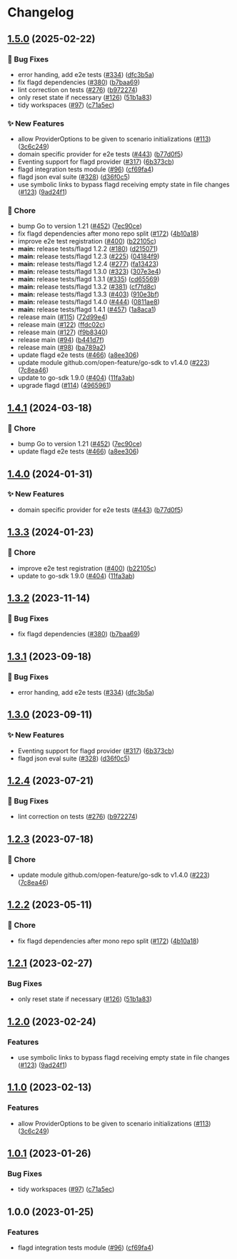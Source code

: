 # Changelog

## [1.5.0](https://github.com/cupofcat/go-sdk-contrib/compare/tests/flagd-v1.4.1...tests/flagd/v1.5.0) (2025-02-22)


### 🐛 Bug Fixes

* error handing, add e2e tests ([#334](https://github.com/cupofcat/go-sdk-contrib/issues/334)) ([dfc3b5a](https://github.com/cupofcat/go-sdk-contrib/commit/dfc3b5a73e6708aa852a2f2651468de96a754694))
* fix flagd dependencies ([#380](https://github.com/cupofcat/go-sdk-contrib/issues/380)) ([b7baa69](https://github.com/cupofcat/go-sdk-contrib/commit/b7baa6990e05f46637917d83b07dbe0f741d0036))
* lint correction on tests ([#276](https://github.com/cupofcat/go-sdk-contrib/issues/276)) ([b972274](https://github.com/cupofcat/go-sdk-contrib/commit/b972274655638dd09c90b5974a9f8aca0b04ca13))
* only reset state if necessary ([#126](https://github.com/cupofcat/go-sdk-contrib/issues/126)) ([51b1a83](https://github.com/cupofcat/go-sdk-contrib/commit/51b1a83a93311c4b377574176f3f3ed04a7eabb1))
* tidy workspaces ([#97](https://github.com/cupofcat/go-sdk-contrib/issues/97)) ([c71a5ec](https://github.com/cupofcat/go-sdk-contrib/commit/c71a5ec7686ec0572bb47f17dbca7e0ec48252d7))


### ✨ New Features

* allow ProviderOptions to be given to scenario initializations ([#113](https://github.com/cupofcat/go-sdk-contrib/issues/113)) ([3c6c249](https://github.com/cupofcat/go-sdk-contrib/commit/3c6c249f412c2fb1a841b36007bfd9f57a082eb4))
* domain specific provider for e2e tests ([#443](https://github.com/cupofcat/go-sdk-contrib/issues/443)) ([b77d0f5](https://github.com/cupofcat/go-sdk-contrib/commit/b77d0f533cbb93a4f4056c392cd8f4a6b47501c0))
* Eventing support for flagd provider ([#317](https://github.com/cupofcat/go-sdk-contrib/issues/317)) ([6b373cb](https://github.com/cupofcat/go-sdk-contrib/commit/6b373cb393729c6f1f2a31b334cf06fac65dd369))
* flagd integration tests module ([#96](https://github.com/cupofcat/go-sdk-contrib/issues/96)) ([cf69fa4](https://github.com/cupofcat/go-sdk-contrib/commit/cf69fa4c2214caae34bb9592388b6918e09e451f))
* flagd json eval suite ([#328](https://github.com/cupofcat/go-sdk-contrib/issues/328)) ([d36f0c5](https://github.com/cupofcat/go-sdk-contrib/commit/d36f0c50a003a7583bcfdd078219cd46fe7bd77d))
* use symbolic links to bypass flagd receiving empty state in file changes ([#123](https://github.com/cupofcat/go-sdk-contrib/issues/123)) ([9ad24f1](https://github.com/cupofcat/go-sdk-contrib/commit/9ad24f10028173ebcbdde161a5aa9c8c8f71a9ed))


### 🧹 Chore

* bump Go to version 1.21 ([#452](https://github.com/cupofcat/go-sdk-contrib/issues/452)) ([7ec90ce](https://github.com/cupofcat/go-sdk-contrib/commit/7ec90ce4f9b06670187561afd9e342eed4228be1))
* fix flagd dependencies after mono repo split ([#172](https://github.com/cupofcat/go-sdk-contrib/issues/172)) ([4b10a18](https://github.com/cupofcat/go-sdk-contrib/commit/4b10a1833bad5b7f91c6fe2a4c4c2395e14657e4))
* improve e2e test registration ([#400](https://github.com/cupofcat/go-sdk-contrib/issues/400)) ([b22105c](https://github.com/cupofcat/go-sdk-contrib/commit/b22105c392e24ce592020a5f1f652547bb5a89e0))
* **main:** release tests/flagd 1.2.2 ([#180](https://github.com/cupofcat/go-sdk-contrib/issues/180)) ([d215071](https://github.com/cupofcat/go-sdk-contrib/commit/d215071b1d1714f6fed31bd7163228293bc778a3))
* **main:** release tests/flagd 1.2.3 ([#225](https://github.com/cupofcat/go-sdk-contrib/issues/225)) ([04184f9](https://github.com/cupofcat/go-sdk-contrib/commit/04184f9e76f867d17e2ac3791cf87d9d998eb58b))
* **main:** release tests/flagd 1.2.4 ([#277](https://github.com/cupofcat/go-sdk-contrib/issues/277)) ([fa13423](https://github.com/cupofcat/go-sdk-contrib/commit/fa1342348c0c8b04a1e6de965657194e4ed9e88a))
* **main:** release tests/flagd 1.3.0 ([#323](https://github.com/cupofcat/go-sdk-contrib/issues/323)) ([307e3e4](https://github.com/cupofcat/go-sdk-contrib/commit/307e3e42eaad3690160834b96bcb69e1224d532c))
* **main:** release tests/flagd 1.3.1 ([#335](https://github.com/cupofcat/go-sdk-contrib/issues/335)) ([cd65569](https://github.com/cupofcat/go-sdk-contrib/commit/cd655691a2f788ed062167079695aaba99b3d02a))
* **main:** release tests/flagd 1.3.2 ([#381](https://github.com/cupofcat/go-sdk-contrib/issues/381)) ([cf7fd8c](https://github.com/cupofcat/go-sdk-contrib/commit/cf7fd8c76df759457b69f3554267990751918ac6))
* **main:** release tests/flagd 1.3.3 ([#403](https://github.com/cupofcat/go-sdk-contrib/issues/403)) ([910e3bf](https://github.com/cupofcat/go-sdk-contrib/commit/910e3bf922b4c0290b3e6829332946ad6e12b5aa))
* **main:** release tests/flagd 1.4.0 ([#444](https://github.com/cupofcat/go-sdk-contrib/issues/444)) ([0811ae8](https://github.com/cupofcat/go-sdk-contrib/commit/0811ae851181ed6be2660bb6db9eb5c95352fcd1))
* **main:** release tests/flagd 1.4.1 ([#457](https://github.com/cupofcat/go-sdk-contrib/issues/457)) ([1a8aca1](https://github.com/cupofcat/go-sdk-contrib/commit/1a8aca1475ff666bd4d768b850aa1425a74ce131))
* release main ([#115](https://github.com/cupofcat/go-sdk-contrib/issues/115)) ([72d99e4](https://github.com/cupofcat/go-sdk-contrib/commit/72d99e427d7313897190082731b47e3b093fcf8a))
* release main ([#122](https://github.com/cupofcat/go-sdk-contrib/issues/122)) ([ffdc02c](https://github.com/cupofcat/go-sdk-contrib/commit/ffdc02cfcf039a9f243586ba568802e71f5d47ca))
* release main ([#127](https://github.com/cupofcat/go-sdk-contrib/issues/127)) ([f9b8340](https://github.com/cupofcat/go-sdk-contrib/commit/f9b8340d0285c23ed0f072666081ad76aba9f018))
* release main ([#94](https://github.com/cupofcat/go-sdk-contrib/issues/94)) ([b441d7f](https://github.com/cupofcat/go-sdk-contrib/commit/b441d7fb01e50e5de5b8b6058312817062901f83))
* release main ([#98](https://github.com/cupofcat/go-sdk-contrib/issues/98)) ([ba789a2](https://github.com/cupofcat/go-sdk-contrib/commit/ba789a27fc2dd05a19444cb5741a4afe7f061241))
* update flagd e2e tests ([#466](https://github.com/cupofcat/go-sdk-contrib/issues/466)) ([a8ee306](https://github.com/cupofcat/go-sdk-contrib/commit/a8ee3068bd3b174bc75a6aeefa0441c61a5b43f7))
* update module github.com/open-feature/go-sdk to v1.4.0 ([#223](https://github.com/cupofcat/go-sdk-contrib/issues/223)) ([7c8ea46](https://github.com/cupofcat/go-sdk-contrib/commit/7c8ea46e3e094f746dbf6d80ba6a1b606314e8d7))
* update to go-sdk 1.9.0 ([#404](https://github.com/cupofcat/go-sdk-contrib/issues/404)) ([11fa3ab](https://github.com/cupofcat/go-sdk-contrib/commit/11fa3aba065a6dd81caca30e76efc16fb64a25e3))
* upgrade flagd ([#114](https://github.com/cupofcat/go-sdk-contrib/issues/114)) ([4965961](https://github.com/cupofcat/go-sdk-contrib/commit/49659614d392783cd3434d08f82dbc580f8c839e))

## [1.4.1](https://github.com/open-feature/go-sdk-contrib/compare/tests/flagd/v1.4.0...tests/flagd/v1.4.1) (2024-03-18)


### 🧹 Chore

* bump Go to version 1.21 ([#452](https://github.com/open-feature/go-sdk-contrib/issues/452)) ([7ec90ce](https://github.com/open-feature/go-sdk-contrib/commit/7ec90ce4f9b06670187561afd9e342eed4228be1))
* update flagd e2e tests ([#466](https://github.com/open-feature/go-sdk-contrib/issues/466)) ([a8ee306](https://github.com/open-feature/go-sdk-contrib/commit/a8ee3068bd3b174bc75a6aeefa0441c61a5b43f7))

## [1.4.0](https://github.com/open-feature/go-sdk-contrib/compare/tests/flagd/v1.3.3...tests/flagd/v1.4.0) (2024-01-31)


### ✨ New Features

* domain specific provider for e2e tests ([#443](https://github.com/open-feature/go-sdk-contrib/issues/443)) ([b77d0f5](https://github.com/open-feature/go-sdk-contrib/commit/b77d0f533cbb93a4f4056c392cd8f4a6b47501c0))

## [1.3.3](https://github.com/open-feature/go-sdk-contrib/compare/tests/flagd/v1.3.2...tests/flagd/v1.3.3) (2024-01-23)


### 🧹 Chore

* improve e2e test registration ([#400](https://github.com/open-feature/go-sdk-contrib/issues/400)) ([b22105c](https://github.com/open-feature/go-sdk-contrib/commit/b22105c392e24ce592020a5f1f652547bb5a89e0))
* update to go-sdk 1.9.0 ([#404](https://github.com/open-feature/go-sdk-contrib/issues/404)) ([11fa3ab](https://github.com/open-feature/go-sdk-contrib/commit/11fa3aba065a6dd81caca30e76efc16fb64a25e3))

## [1.3.2](https://github.com/open-feature/go-sdk-contrib/compare/tests/flagd/v1.3.1...tests/flagd/v1.3.2) (2023-11-14)


### 🐛 Bug Fixes

* fix flagd dependencies ([#380](https://github.com/open-feature/go-sdk-contrib/issues/380)) ([b7baa69](https://github.com/open-feature/go-sdk-contrib/commit/b7baa6990e05f46637917d83b07dbe0f741d0036))

## [1.3.1](https://github.com/open-feature/go-sdk-contrib/compare/tests/flagd/v1.3.0...tests/flagd/v1.3.1) (2023-09-18)


### 🐛 Bug Fixes

* error handing, add e2e tests ([#334](https://github.com/open-feature/go-sdk-contrib/issues/334)) ([dfc3b5a](https://github.com/open-feature/go-sdk-contrib/commit/dfc3b5a73e6708aa852a2f2651468de96a754694))

## [1.3.0](https://github.com/open-feature/go-sdk-contrib/compare/tests/flagd/v1.2.4...tests/flagd/v1.3.0) (2023-09-11)


### ✨ New Features

* Eventing support for flagd provider ([#317](https://github.com/open-feature/go-sdk-contrib/issues/317)) ([6b373cb](https://github.com/open-feature/go-sdk-contrib/commit/6b373cb393729c6f1f2a31b334cf06fac65dd369))
* flagd json eval suite ([#328](https://github.com/open-feature/go-sdk-contrib/issues/328)) ([d36f0c5](https://github.com/open-feature/go-sdk-contrib/commit/d36f0c50a003a7583bcfdd078219cd46fe7bd77d))

## [1.2.4](https://github.com/open-feature/go-sdk-contrib/compare/tests/flagd/v1.2.3...tests/flagd/v1.2.4) (2023-07-21)


### 🐛 Bug Fixes

* lint correction on tests ([#276](https://github.com/open-feature/go-sdk-contrib/issues/276)) ([b972274](https://github.com/open-feature/go-sdk-contrib/commit/b972274655638dd09c90b5974a9f8aca0b04ca13))

## [1.2.3](https://github.com/open-feature/go-sdk-contrib/compare/tests/flagd/v1.2.2...tests/flagd/v1.2.3) (2023-07-18)


### 🧹 Chore

* update module github.com/open-feature/go-sdk to v1.4.0 ([#223](https://github.com/open-feature/go-sdk-contrib/issues/223)) ([7c8ea46](https://github.com/open-feature/go-sdk-contrib/commit/7c8ea46e3e094f746dbf6d80ba6a1b606314e8d7))

## [1.2.2](https://github.com/open-feature/go-sdk-contrib/compare/tests/flagd/v1.2.1...tests/flagd/v1.2.2) (2023-05-11)


### 🧹 Chore

* fix flagd dependencies after mono repo split ([#172](https://github.com/open-feature/go-sdk-contrib/issues/172)) ([4b10a18](https://github.com/open-feature/go-sdk-contrib/commit/4b10a1833bad5b7f91c6fe2a4c4c2395e14657e4))

## [1.2.1](https://github.com/open-feature/go-sdk-contrib/compare/tests/flagd/v1.2.0...tests/flagd/v1.2.1) (2023-02-27)


### Bug Fixes

* only reset state if necessary ([#126](https://github.com/open-feature/go-sdk-contrib/issues/126)) ([51b1a83](https://github.com/open-feature/go-sdk-contrib/commit/51b1a83a93311c4b377574176f3f3ed04a7eabb1))

## [1.2.0](https://github.com/open-feature/go-sdk-contrib/compare/tests/flagd/v1.1.0...tests/flagd/v1.2.0) (2023-02-24)


### Features

* use symbolic links to bypass flagd receiving empty state in file changes ([#123](https://github.com/open-feature/go-sdk-contrib/issues/123)) ([9ad24f1](https://github.com/open-feature/go-sdk-contrib/commit/9ad24f10028173ebcbdde161a5aa9c8c8f71a9ed))

## [1.1.0](https://github.com/open-feature/go-sdk-contrib/compare/tests/flagd/v1.0.1...tests/flagd/v1.1.0) (2023-02-13)


### Features

* allow ProviderOptions to be given to scenario initializations ([#113](https://github.com/open-feature/go-sdk-contrib/issues/113)) ([3c6c249](https://github.com/open-feature/go-sdk-contrib/commit/3c6c249f412c2fb1a841b36007bfd9f57a082eb4))

## [1.0.1](https://github.com/open-feature/go-sdk-contrib/compare/tests/flagd/v1.0.0...tests/flagd/v1.0.1) (2023-01-26)


### Bug Fixes

* tidy workspaces ([#97](https://github.com/open-feature/go-sdk-contrib/issues/97)) ([c71a5ec](https://github.com/open-feature/go-sdk-contrib/commit/c71a5ec7686ec0572bb47f17dbca7e0ec48252d7))

## 1.0.0 (2023-01-25)


### Features

* flagd integration tests module ([#96](https://github.com/open-feature/go-sdk-contrib/issues/96)) ([cf69fa4](https://github.com/open-feature/go-sdk-contrib/commit/cf69fa4c2214caae34bb9592388b6918e09e451f))
